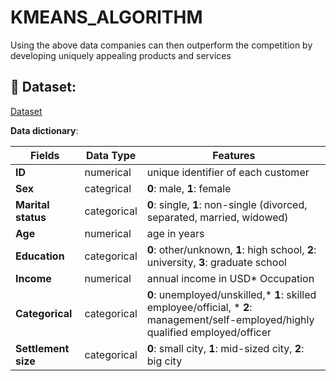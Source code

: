 # KMEANS_ALGORITHM
Using the above data companies can then outperform the competition by developing uniquely appealing products and services

## 📂 Dataset: 

<a href= "https://github.com/TrieuTuanVi/KMEANS_ALGORITHM/blob/main/knn_data.csv">Dataset</a>

**Data dictionary**:

| **Fields**        | **Data Type** | **Features**                                                                                                                        |
|-------------------|---------------|-------------------------------------------------------------------------------------------------------------------------------------|
|**ID**             | numerical     | unique identifier of each customer                                                                                                |
|**Sex**            | categrical    | **0**: male, **1**: female                                                                                                        |
|**Marital status** | categorical   | **0**: single, **1**: non-single (divorced, separated, married, widowed)                                                          |
|**Age**            | numerical     | age in years                                                                                                                      |
|**Education**      | categorical   | **0**: other/unknown, **1**: high school, **2**: university, **3**: graduate school                                               |
|**Income**         | numerical     | annual income in USD* Occupation                                                                                                   |
|**Categorical**    | categorical   | **0**: unemployed/unskilled,* **1**: skilled employee/official, * **2**: management/self-employed/highly qualified employed/officer|
|**Settlement size**|categorical    | **0**: small city, **1**: mid-sized city, **2**: big city                                                                          | 
